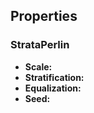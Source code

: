
## Properties

### StrataPerlin

- **Scale:**
- **Stratification:**
- **Equalization:**
- **Seed:**